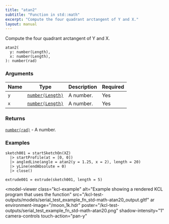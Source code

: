 ```yaml
---
title: "atan2"
subtitle: "Function in std::math"
excerpt: "Compute the four quadrant arctangent of Y and X."
layout: manual
---
```


Compute the four quadrant arctangent of Y and X.

```kcl
atan2(
  y: number(Length),
  x: number(Length),
): number(rad)
```



### Arguments

| Name | Type | Description | Required |
|----------|------|-------------|----------|
| `y` | [`number(Length)`](/docs/kcl-std/types/std-types-number) | A number. | Yes |
| `x` | [`number(Length)`](/docs/kcl-std/types/std-types-number) | A number. | Yes |

### Returns

[`number(rad)`](/docs/kcl-std/types/std-types-number) - A number.


### Examples

```kcl
sketch001 = startSketchOn(XZ)
  |> startProfile(at = [0, 0])
  |> angledLine(angle = atan2(y = 1.25, x = 2), length = 20)
  |> yLine(endAbsolute = 0)
  |> close()

extrude001 = extrude(sketch001, length = 5)

```


<model-viewer
  class="kcl-example"
  alt="Example showing a rendered KCL program that uses the  function"
  src="/kcl-test-outputs/models/serial_test_example_fn_std-math-atan20_output.gltf"
  ar
  environment-image="/moon_1k.hdr"
  poster="/kcl-test-outputs/serial_test_example_fn_std-math-atan20.png"
  shadow-intensity="1"
  camera-controls
  touch-action="pan-y"
>
</model-viewer>


